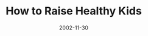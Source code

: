 ---
layout: music 
title: "How to Raise Healthy Kids"
series: "Do It Yourself"
date: 2002-11-30 
description: "Explore our critical ''do it yourself'' project called family."
audio: "http://s3.amazonaws.com/crossroadsaudiomessages/Raise+Healthy+Kids2.mp3"
audio-duration: "39:57"
src: "http://www.crossroads.net/players/media/mediumHz/bigscreen.diy.jpg"
---